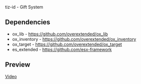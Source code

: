 tiz-id - Gift System

## Dependencies
* ox_lib - https://github.com/overextended/ox_lib
* ox_inventory - https://github.com/overextended/ox_inventory
* ox_target - https://github.com/overextended/ox_target
* es_extended - https://github.com/esx-framework
##  Preview
[Video](https://streamable.com/l46a61)
